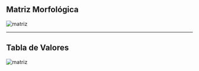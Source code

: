 ## Matriz Morfológica

![matriz](../imagenes/Matriz1.png)

---
## Tabla de Valores

![matriz](../imagenes/TABLA.png)

